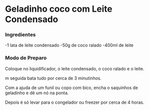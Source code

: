 # Geladinho coco com Leite Condensado 



### Ingredientes

-1 lata de leite condensado
-50g de coco ralado
-400ml de leite

### Modo de Preparo


Coloque no liquidificador, o leite condensado, o coco ralado e o leite.

m seguida bata tudo por cerca de 3 minutinhos.

Com a ajuda de um funil ou copo com bico, encha o saquinhos de geladinho e dê um nó na ponta.

Depois é só levar para o congelador ou freezer por cerca de 4 horas.